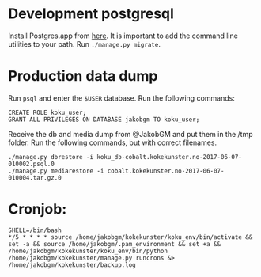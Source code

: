 # Development postgresql
Install Postgres.app from [here](http://postgresapp.com/). It is important to
add the command line utilities to your path.
Run `./manage.py migrate`.

# Production data dump
Run `psql` and enter the `$USER` database. Run the following commands:
```
CREATE ROLE koku_user;
GRANT ALL PRIVILEGES ON DATABASE jakobgm TO koku_user;
```

Receive the db and media dump from @JakobGM and put them in the /tmp folder.
Run the following commands, but with correct filenames.
```
./manage.py dbrestore -i koku_db-cobalt.kokekunster.no-2017-06-07-010002.psql.0
./manage.py mediarestore -i cobalt.kokekunster.no-2017-06-07-010004.tar.gz.0
```
# Cronjob:
```
SHELL=/bin/bash
*/5 * * * * source /home/jakobgm/kokekunster/koku_env/bin/activate && set -a && source /home/jakobgm/.pam_environment && set +a && /home/jakobgm/kokekunster/koku_env/bin/python /home/jakobgm/kokekunster/manage.py runcrons &> /home/jakobgm/kokekunster/backup.log
```
